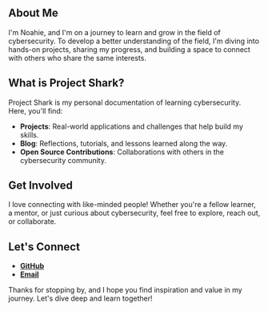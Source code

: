## About Me

I'm Noahie, and I'm on a journey to learn and grow in the field of cybersecurity. To develop a better understanding of the field, I'm diving into hands-on projects, sharing my progress, and building a space to connect with others who share the same interests.

## What is Project Shark?

Project Shark is my personal documentation of learning cybersecurity. Here, you'll find:

- **Projects**: Real-world applications and challenges that help build my skills.
- **Blog**: Reflections, tutorials, and lessons learned along the way.
- **Open Source Contributions**: Collaborations with others in the cybersecurity community.

## Get Involved

I love connecting with like-minded people! Whether you're a fellow learner, a mentor, or just curious about cybersecurity, feel free to explore, reach out, or collaborate.

## Let's Connect

- **[GitHub](https://github.com/noahie-valk)**  
- **[Email](mailto::noahie@fastmail.com)**   

Thanks for stopping by, and I hope you find inspiration and value in my journey. Let's dive deep and learn together!
